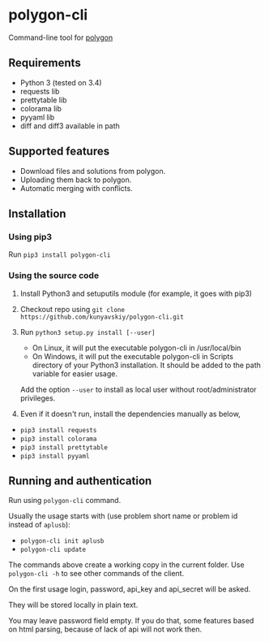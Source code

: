 # polygon-cli
Command-line tool for [polygon](https://polygon.codeforces.com/)

## Requirements

* Python 3 (tested on 3.4)
* requests lib
* prettytable lib
* colorama lib
* pyyaml lib
* diff and diff3 available in path

## Supported features

* Download files and solutions from polygon.
* Uploading them back to polygon.
* Automatic merging with conflicts.

## Installation

### Using pip3

Run `pip3 install polygon-cli`

### Using the source code

1. Install Python3 and setuputils module (for example, it goes with pip3)
2. Checkout repo using `git clone https://github.com/kunyavskiy/polygon-cli.git`

3. Run `python3 setup.py install [--user]`

      * On Linux, it will put the executable polygon-cli in /usr/local/bin
      * On Windows, it will put the executable polygon-cli in Scripts directory of your Python3 installation. It should be added to the path variable for easier usage.

   Add the option `--user` to install as local user without root/administrator privileges.

4. Even if it doesn't run, install the dependencies manually as below,
  * `pip3 install requests`
  * `pip3 install colorama`
  * `pip3 install prettytable`
  * `pip3 install pyyaml`

## Running and authentication

Run using `polygon-cli` command.

Usually the usage starts with (use problem short name or problem id instead of `aplusb`):
   * `polygon-cli init aplusb`
   * `polygon-cli update`

The commands above create a working copy in the current folder. Use `polygon-cli -h` to see other commands of the client.

On the first usage login, password, api_key and api_secret will be asked.

They will be stored locally in plain text.

You may leave password field empty. If you do that, some features based on html parsing, because of lack of api will not work then.
